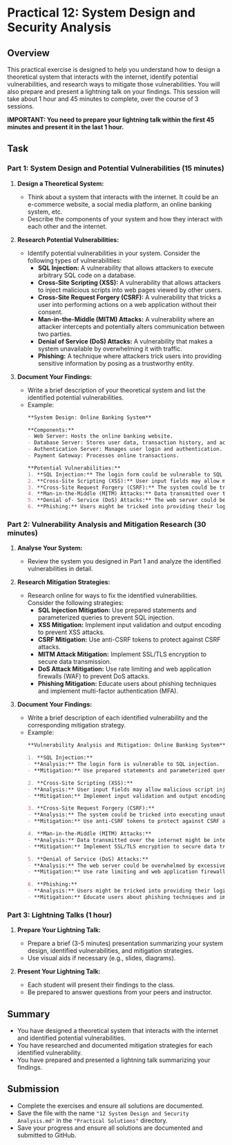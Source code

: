 # Practical 12: System Design and Security Analysis

## Overview

This practical exercise is designed to help you understand how to design a theoretical system that interacts with the internet, identify potential vulnerabilities, and research ways to mitigate those vulnerabilities. You will also prepare and present a lightning talk on your findings. This session will take about 1 hour and 45 minutes to complete, over the course of 3 sessions.

**IMPORTANT: You need to prepare your lightning talk within the first 45 minutes and present it in the last 1 hour.**

## Task

### Part 1: System Design and Potential Vulnerabilities (15 minutes)

1. **Design a Theoretical System:**
   - Think about a system that interacts with the internet. It could be an e-commerce website, a social media platform, an online banking system, etc.
   - Describe the components of your system and how they interact with each other and the internet.

2. **Research Potential Vulnerabilities:**
   - Identify potential vulnerabilities in your system. Consider the following types of vulnerabilities:
     - **SQL Injection:** A vulnerability that allows attackers to execute arbitrary SQL code on a database.
     - **Cross-Site Scripting (XSS):** A vulnerability that allows attackers to inject malicious scripts into web pages viewed by other users.
     - **Cross-Site Request Forgery (CSRF):** A vulnerability that tricks a user into performing actions on a web application without their consent.
     - **Man-in-the-Middle (MITM) Attacks:** A vulnerability where an attacker intercepts and potentially alters communication between two parties.
     - **Denial of Service (DoS) Attacks:** A vulnerability that makes a system unavailable by overwhelming it with traffic.
     - **Phishing:** A technique where attackers trick users into providing sensitive information by posing as a trustworthy entity.

3. **Document Your Findings:**
   - Write a brief description of your theoretical system and list the identified potential vulnerabilities.
   - Example:
        ```markdown
        **System Design: Online Banking System**

        **Components:**
        - Web Server: Hosts the online banking website.
        - Database Server: Stores user data, transaction history, and account information.
        - Authentication Server: Manages user login and authentication.
        - Payment Gateway: Processes online transactions.

        **Potential Vulnerabilities:**
        1. **SQL Injection:** The login form could be vulnerable to SQL injection attacks.
        2. **Cross-Site Scripting (XSS):** User input fields may allow malicious script injection.
        3. **Cross-Site Request Forgery (CSRF):** The system could be tricked into executing unauthorized actions.
        4. **Man-in-the-Middle (MITM) Attacks:** Data transmitted over the internet might be intercepted.
        5. **Denial of- Service (DoS) Attacks:** The web server could be overwhelmed by excessive traffic.
        6. **Phishing:** Users might be tricked into providing their login credentials to a fake website.
        ```

### Part 2: Vulnerability Analysis and Mitigation Research (30 minutes)

1. **Analyse Your System:**
   - Review the system you designed in Part 1 and analyze the identified vulnerabilities in detail.

2. **Research Mitigation Strategies:**
   - Research online for ways to fix the identified vulnerabilities. Consider the following strategies:
     - **SQL Injection Mitigation:** Use prepared statements and parameterized queries to prevent SQL injection.
     - **XSS Mitigation:** Implement input validation and output encoding to prevent XSS attacks.
     - **CSRF Mitigation:** Use anti-CSRF tokens to protect against CSRF attacks.
     - **MITM Attack Mitigation:** Implement SSL/TLS encryption to secure data transmission.
     - **DoS Attack Mitigation:** Use rate limiting and web application firewalls (WAF) to prevent DoS attacks.
     - **Phishing Mitigation:** Educate users about phishing techniques and implement multi-factor authentication (MFA).

3. **Document Your Findings:**
   - Write a brief description of each identified vulnerability and the corresponding mitigation strategy.
   - Example:
        ```markdown
        **Vulnerability Analysis and Mitigation: Online Banking System**

        1. **SQL Injection:**
        - **Analysis:** The login form is vulnerable to SQL injection.
        - **Mitigation:** Use prepared statements and parameterized queries to prevent SQL injection.

        2. **Cross-Site Scripting (XSS):**
        - **Analysis:** User input fields may allow malicious script injection.
        - **Mitigation:** Implement input validation and output encoding to prevent XSS attacks.

        3. **Cross-Site Request Forgery (CSRF):**
        - **Analysis:** The system could be tricked into executing unauthorized actions.
        - **Mitigation:** Use anti-CSRF tokens to protect against CSRF attacks.

        4. **Man-in-the-Middle (MITM) Attacks:**
        - **Analysis:** Data transmitted over the internet might be intercepted.
        - **Mitigation:** Implement SSL/TLS encryption to secure data transmission.

        5. **Denial of Service (DoS) Attacks:**
        - **Analysis:** The web server could be overwhelmed by excessive traffic.
        - **Mitigation:** Use rate limiting and web application firewalls (WAF) to prevent DoS attacks.

        6. **Phishing:**
        - **Analysis:** Users might be tricked into providing their login credentials to a fake website.
        - **Mitigation:** Educate users about phishing techniques and implement multi-factor authentication (MFA).
        ```

### Part 3: Lightning Talks (1 hour)

1. **Prepare Your Lightning Talk:**
   - Prepare a brief (3-5 minutes) presentation summarizing your system design, identified vulnerabilities, and mitigation strategies.
   - Use visual aids if necessary (e.g., slides, diagrams).

2. **Present Your Lightning Talk:**
   - Each student will present their findings to the class.
   - Be prepared to answer questions from your peers and instructor.

## Summary

- You have designed a theoretical system that interacts with the internet and identified potential vulnerabilities.
- You have researched and documented mitigation strategies for each identified vulnerability.
- You have prepared and presented a lightning talk summarizing your findings.

## Submission

- Complete the exercises and ensure all solutions are documented.
- Save the file with the name `"12 System Design and Security Analysis.md"` in the `"Practical Solutions"` directory.
- Save your progress and ensure all solutions are documented and submitted to GitHub.
